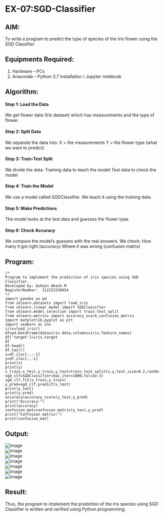 # EX-07:SGD-Classifier
## AIM:
To write a program to predict the type of species of the Iris flower using the SGD Classifier.

## Equipments Required:
1. Hardware – PCs
2. Anaconda – Python 3.7 Installation / Jupyter notebook

## Algorithm:
#### Step 1: Load the Data
We get flower data (Iris dataset) which has measurements and the type of flower.

#### Step 2: Split Data
We separate the data into:
X = the measurements
Y = the flower type (what we want to predict)

#### Step 3: Train-Test Split
We divide the data:
Training data to teach the model
Test data to check the model

#### Step 4: Train the Model
We use a model called SGDClassifier.
We teach it using the training data.

#### Step 5: Make Predictions
The model looks at the test data and guesses the flower type.

#### Step 6: Check Accuracy
We compare the model’s guesses with the real answers.
We check:
How many it got right (accuracy)
Where it was wrong (confusion matrix)

## Program:
```
/*
Program to implement the prediction of iris species using SGD Classifier.
Developed by: Ashwin Akash M
RegisterNumber:  212223230024
*/
import pandas as pd
from sklearn.datasets import load_iris
from sklearn.linear_model import SGDClassifier
from sklearn.model_selection import train_test_split
from sklearn.metrics import accuracy_score,confusion_matrix
import matplotlib.pyplot as plt
import seaborn as sns
iris=load_iris()
df=pd.DataFrame(data=iris.data,columns=iris.feature_names)
df['target']=iris.target
df
df.head()
df.tail()
x=df.iloc[:,:-1]
y=df.iloc[:,-1]
print(x)
print(y)
x_train,x_test,y_train,y_test=train_test_split(x,y,test_size=0.2,random_state=42)
sgd_clf=SGDClassifier(max_iter=1000,tol=1e-3)
sgd_clf.fit(x_train,y_train)
y_pred=sgd_clf.predict(x_test)
print(y_test)
print(y_pred)
accuracy=accuracy_score(y_test,y_pred)
print("Accuracy:")
print(accuracy)
confusion_mat=confusion_matrix(y_test,y_pred)
print("Confusion matrix:")
print(confusion_mat)
```

## Output:
![image](https://github.com/user-attachments/assets/32691a8d-cece-45dd-a552-fbbfdee15f1c)<br>
![image](https://github.com/user-attachments/assets/b9495d8a-9052-4f75-ab96-e27429306430)<br>
![image](https://github.com/user-attachments/assets/028a2f03-b8f7-49c0-8f56-20246b4acf96)<br>
![image](https://github.com/user-attachments/assets/e78d38f5-70a2-40d2-93a7-29eb6210f6a1)<br>
![image](https://github.com/user-attachments/assets/2fc9a69e-007e-4cea-bc15-74bfa7896b7e)<br>
![image](https://github.com/user-attachments/assets/5f6d0834-ca9e-44d3-9a27-27098a110342)<br>
![image](https://github.com/user-attachments/assets/ce59035c-9abc-4603-88e1-c743c165fb58)


## Result:
Thus, the program to implement the prediction of the Iris species using SGD Classifier is written and verified using Python programming.
